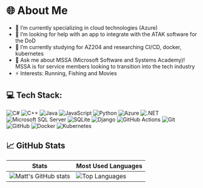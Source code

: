 # 🌐 About Me

- 🔭 I’m currently specializing in cloud technologies (Azure)
- 🤝 I’m looking for help with an app to integrate with the ATAK software for the DoD
- 🌱 I’m currently studying for AZ204 and researching CI/CD, docker, kubernetes
- 💬 Ask me about MSSA (Microsoft Software and Systems Academy)! MSSA is for service members looking to transition into the tech industry
- ⚡ Interests: Running, Fishing and Movies

## 💻 Tech Stack:
![C#](https://img.shields.io/badge/C%23-239120?style=flat&logo=c-sharp&logoColor=white)
![C++](https://img.shields.io/badge/C++-00599C?style=flat&logo=c%2b%2b&logoColor=white)
![Java](https://img.shields.io/badge/Java-ED8B00?style=flat&logo=java&logoColor=white)
![JavaScript](https://img.shields.io/badge/JavaScript-F7DF1E?style=flat&logo=javascript&logoColor=black)
![Python](https://img.shields.io/badge/Python-3776AB?style=flat&logo=python&logoColor=white)
![Azure](https://img.shields.io/badge/Azure-0078D4?style=flat&logo=microsoftazure&logoColor=white)
![.NET](https://img.shields.io/badge/.NET-512BD4?style=flat&logo=dotnet&logoColor=white)
![Microsoft SQL Server](https://img.shields.io/badge/SQL%20Server-CC2927?style=flat&logo=microsoftsqlserver&logoColor=white)
![SQLite](https://img.shields.io/badge/SQLite-003B57?style=flat&logo=sqlite&logoColor=white)
![Django](https://img.shields.io/badge/Django-092E20?style=flat&logo=django&logoColor=white)
![GitHub Actions](https://img.shields.io/badge/GitHub%20Actions-2088FF?style=flat&logo=githubactions&logoColor=white)
![Git](https://img.shields.io/badge/Git-F05032?style=flat&logo=git&logoColor=white)
![GitHub](https://img.shields.io/badge/GitHub-181717?style=flat&logo=github&logoColor=white)
![Docker](https://img.shields.io/badge/Docker-2496ED?style=flat&logo=docker&logoColor=white)
![Kubernetes](https://img.shields.io/badge/Kubernetes-326CE5?style=flat&logo=kubernetes&logoColor=white)

## 📈 GitHub Stats

| Stats | Most Used Languages |
|-------|---------------------|
| ![Matt's GitHub stats](https://github-readme-stats.vercel.app/api?username=hillmatthew2000&show_icons=true&theme=tokyonight&border_radius=10) | ![Top Languages](https://github-readme-stats.vercel.app/api/top-langs/?username=hillmatthew2000&layout=compact&theme=tokyonight&border_radius=10) |
